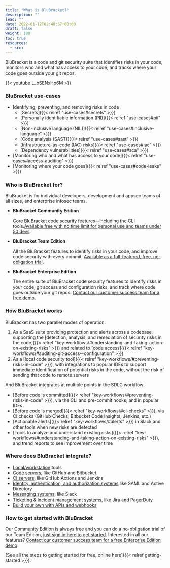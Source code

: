 ```yaml
---
title: "What is BluBracket?"
description: ""
lead: ""
date: 2022-01-12T02:48:57+00:00
draft: false
weight: 100
toc: true
resources:
  - src:
---
```


BluBracket is a code and git security suite that identifies risks in your code, monitors who and what has access to your code, and tracks where your code goes outside your git repos.

{{< youtube L_bSENxHp6M >}}

### BluBracket use-cases

- Identifying, preventing, and removing risks in code
  - [Secrets]({{< relref "use-cases#secrets" >}})
  - [Personally identifiable information (PII)]({{< relref "use-cases#pii" >}})
  - [Non-inclusive language (NIL)]({{< relref "use-cases#inclusive-language" >}})
  - [Code analysis (SAST)]({{< relref "use-cases#sast" >}})
  - [Infrastructure-as-code (IAC) risks]({{< relref "use-cases#iac" >}})
  - [Dependency vulnerabilities]({{< relref "use-cases#sca" >}})
- [Monitoring who and what has access to your code]({{< relref "use-cases#access-auditing" >}})
- [Monitoring where your code goes]({{< relref "use-cases#code-leaks" >}})

### Who is BluBracket for?

BluBracket is for individual developers, development and appsec teams of all sizes, and enterprise infosec teams.

- **BluBracket Community Edition**

    Core BluBracket code security features—including the CLI tools.[Available free with no time limit for personal use and teams under 50 devs](https://blubracket.com/contact/get-started/).

- **BluBracket Team Edition**

    All the BluBracket features to identify risks in your code, and improve code security with every commit. [Available as a full-featured, free, no-obligation trial](https://blubracket.com/contact/get-started/).

- **BluBracket Enterprise Edition**

    The entire suite of BluBracket code security features to identify risks in your code, git access and configuration risks, and track where code goes outside your git repos. [Contact our customer success team for a free demo](https://blubracket.com/contact-sales/).

### How BluBracket works

BluBracket has two parallel modes of operation:

1. As a SaaS suite providing protection and alerts across a codebase, supporting the [detection, analysis, and remediation of security risks in the code]({{< relref "key-workflows/#understanding-and-taking-action-on-existing-risks" >}}) and related to [code access]({{< relref "key-workflows/#auditing-git-access--configuration" >}})
1. As a [local code security tool]({{< relref "key-workflows/#preventing-risks-in-code" >}}), with integrations to popular IDEs to support immediate identification of potential risks in the code, without the risk of sending that code to remote servers

And BluBracket integrates at multiple points in the SDLC workflow:

- [Before code is committed]({{< relref "key-workflows/#preventing-risks-in-code" >}}), via the CLI and pre-commit hooks, and in popular IDEs
- [Before code is merged]({{< relref "key-workflows/#ci-checks" >}}), via CI checks (GitHub Checks, Bitbucket Code Insights, Jenkins, etc.)
- [Actionable alerts]({{< relref "key-workflows/#alerts" >}}) in Slack and other tools when new risks are detected
- [Tools to analyze and understand existing risks]({{< relref "key-workflows/#understanding-and-taking-action-on-existing-risks" >}}), and trend reports to see improvement over time

### Where does BluBracket integrate?

- [Local/workstation](/intro/integrations/#local-workflow-tools) tools
- [Code servers](/intro/integrations/#code-servers), like GitHub and Bitbucket
- [CI servers](/intro/integrations/#ci-servers), like GitHub Actions and Jenkins
- [Identity, authentication, and authorization systems](/intro/integrations/#identity-authentication-and-authorization) like SAML and Active Directory
- [Messaging systems](/intro/integrations/#messaging), like Slack
- [Ticketing & incident management systems](/intro/integrations/#ticketing--incident-management), like Jira and PagerDuty
- [Build your own with APIs and webhooks](/intro/integrations/#build-your-own)

### How to get started with BluBracket

Our Community Edition is always free and you can do a no-obligation trial of our Team Edition, [just sign in here to get started](https://blubracket.com/contact/get-started/). Interested in all our features? [Contact our customer success team for a free Enterprise Edition demo](https://blubracket.com/contact-sales/).

[See all the steps to getting started for free, online here]({{< relref getting-started >}}).
